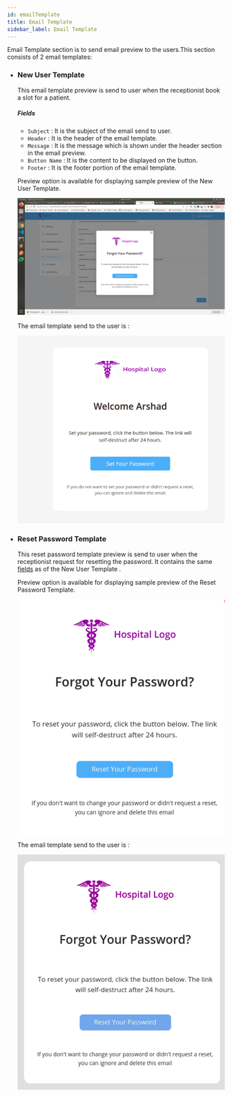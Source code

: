 ```yaml
---
id: emailTemplate
title: Email Template
sidebar_label: Email Template
---
```


Email Template section is to send email preview to the users.This section consists of 2 email templates:

- ### New User Template

  This email template preview is send to user when the receptionist book a slot for a patient.

  ##### Fields

  - `Subject` : It is the subject of the email send to user.
  - `Header` : It is the header of the email template.
  - `Message` : It is the message which is shown under the header section in the email preview.
  - `Button Name` : It is the content to be displayed on the button.
  - `Footer` : It is the footer portion of the email template.

  Preview option is available for displaying sample preview of the New User Template.

  ![Preview of New User Template](assets/emailTemplateImages/newUSerPreview.png)

  The email template send to the user is :

  ![Email Template](assets/emailTemplateImages/emailTemplate.png)

- ### Reset Password Template

  This reset password template preview is send to user when the receptionist request for resetting the password.
  It contains the same [fields](#fields) as of the New User Template .

  Preview option is available for displaying sample preview of the Reset Password Template.

  ![Preview of Reset Password Template](assets/emailTemplateImages/resetPasswordPreview.png)

  The email template send to the user is :

  ![ Reset Password Template](assets/emailTemplateImages/reset.png)
